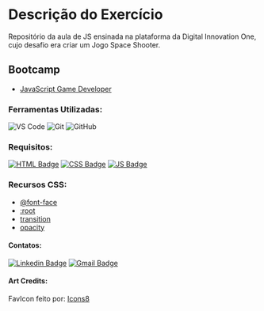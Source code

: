 # Descrição do Exercício

Repositório da aula de JS ensinada na plataforma da Digital Innovation One, cujo desafio era criar um Jogo Space Shooter.

## Bootcamp

* [JavaScript Game Developer](https://web.digitalinnovation.one/track/javascript-game-developer)

### Ferramentas Utilizadas:

![VS Code](http://img.shields.io/badge/-VS%20Code-007ACC?style=flat-square&logo=visual-studio-code&logoColor=ffffff)
![Git](https://img.shields.io/badge/-Git-%23F05032?style=flat-square&logo=git&logoColor=ffffff)
![GitHub](https://img.shields.io/badge/-GitHub-181717?style=flat-square&logo=github&logoColor=ffffff)

### Requisitos:

[![HTML Badge](https://img.shields.io/badge/-HTML5-%23E44D27?style=flat-square&logo=html5&logoColor=ffffff&link=https://www.w3schools.com/html/)](https://www.w3schools.com/html/)
[![CSS Badge](https://img.shields.io/badge/-CSS3-%231572B6?style=flat-square&logo=css3&logoColor=ffffff&link=https://developer.mozilla.org/pt-BR/docs/Web/CSS)](https://developer.mozilla.org/pt-BR/docs/Web/CSS)
[![JS Badge](https://img.shields.io/badge/-JavaScript-%23F7DF1E?style=flat-square&logo=javascript&logoColor=black&link=https://www.w3schools.com/js/default.asp)](https://www.w3schools.com/js/default.asp)

### Recursos CSS:

* [@font-face](https://developer.mozilla.org/en-US/docs/Web/CSS/@font-face)
* [:root](https://www.w3schools.com/cssref/sel_root.asp)
* [transition](https://www.w3schools.com/css/css3_transitions.asp)
* [opacity](https://www.w3schools.com/css/css_image_transparency.asp)

#### Contatos:

[![Linkedin Badge](https://img.shields.io/badge/-LinkedIn-blue?style=flat-square&logo=Linkedin&logoColor=white&link=https://https://www.linkedin.com/in/jodecir/)](https://www.linkedin.com/in/jodecir/) 
[![Gmail Badge](https://img.shields.io/badge/-Gmail-c14438?style=flat-square&logo=Gmail&logoColor=white&link=mailto:jodecirneto@gmail.com)](mailto:jodecirneto@gmail.com)

#### Art Credits:

FavIcon feito por: <a href="https://icons8.com/icons" title="icons8">Icons8</a>